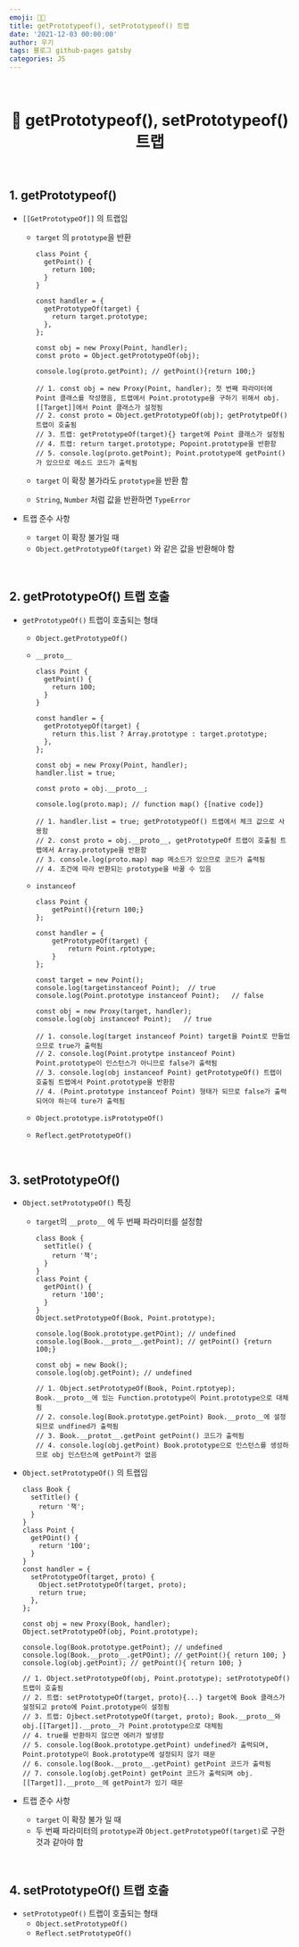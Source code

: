 ```yaml
---
emoji: 👨‍💻
title: getPrototypeof(), setPrototypeof() 트랩
date: '2021-12-03 00:00:00'
author: 우기
tags: 블로그 github-pages gatsby
categories: JS
---
```


<br>

<h1 align="center">
  👋 getPrototypeof(), setPrototypeof() 트랩
</h1>

<br>

## 1. getPrototypeof()

- `[[GetPrototypeOf]]` 의 트랩임

  - `target` 의 `prototype`을 반환

    ```tsx
    class Point {
      getPoint() {
        return 100;
      }
    }

    const handler = {
      getPrototypeOf(target) {
        return target.prototype;
      },
    };

    const obj = new Proxy(Point, handler);
    const proto = Object.getPrototypeOf(obj);

    console.log(proto.getPoint); // getPoint(){return 100;}

    // 1. const obj = new Proxy(Point, handler); 첫 번째 파라미터에 Point 클래스를 작성했음, 트랩에서 Point.prototype을 구하기 위해서 obj.[[Target]]에서 Point 클래스가 설정됨
    // 2. const proto = Object.getPrototypeOf(obj); getProtytpeOf() 트랩이 호출됨
    // 3. 트랩: getPrototypeOf(target){} target에 Point 클래스가 설정됨
    // 4. 트랩: return target.prototype; Popoint.prototype을 반환함
    // 5. console.log(proto.getPoint); Point.prototype에 getPoint()가 있으므로 메소드 코드가 출력됨
    ```

  - `target` 이 확장 불가라도 `prototype`을 반환 함
  - `String`, `Number` 처럼 값을 반환하면 `TypeError`

- 트랩 준수 사항
  - `target` 이 확장 불가일 때
  - `Object.getPrototypeOf(target)` 와 같은 값을 반환해야 함

<br>

## 2. getPrototypeOf() 트랩 호출

- `getPrototypeOf()` 트랩이 호출되는 형태

  - `Object.getPrototypeOf()`
  - `__proto__`

    ```tsx
    class Point {
      getPoint() {
        return 100;
      }
    }

    const handler = {
      getPrototyepOf(target) {
        return this.list ? Array.prototype : target.prototype;
      },
    };

    const obj = new Proxy(Point, handler);
    handler.list = true;

    const proto = obj.__proto__;

    console.log(proto.map); // function map() {[native code]}

    // 1. handler.list = true; getPrototypeOf() 트랩에서 체크 값으로 사용함
    // 2. const proto = obj.__proto__, getPrototypeOf 트랩이 호출됨 트랩에서 Array.prototype을 반환함
    // 3. console.log(proto.map) map 메소드가 있으므로 코드가 출력됨
    // 4. 조건에 따라 반환되는 prototype을 바꿀 수 있음
    ```

  - `instanceof`

    ```tsx
    class Point {
    	getPoint(){return 100;}
    };

    const handler = {
    	getPrototypeOf(target) {
    		return Point.rptotype;
    	}
    };

    const target = new Point();
    console.log(targetinstanceof Point);  // true
    console.log(Point.prototype instanceof Point);   // false

    const obj = new Proxy(target, handler);
    console.log(obj instanceof Point);   // true

    // 1. console.log(target instanceof Point) target을 Point로 만들었으므로 true가 출력됨
    // 2. console.log(Point.protytpe instanceof Point) Point.prototype이 인스턴스가 아니므로 false가 출력됨
    // 3. console.log(obj instanceof Point) getPrototypeOf() 트랩이 호출됨 트랩에서 Point.prototype을 반환함
    // 4. (Point.prototype instanceof Point) 형태가 되므로 false가 출력되어야 하는데 ture가 출력됨
    ```

  - `Object.prototype.isPrototypeOf()`
  - `Reflect.getPrototypeOf()`

<br>

## 3. setPrototypeOf()

- `Object.setPrototypeOf()` 특징

  - `target`의 `__proto__` 에 두 번째 파라미터를 설정함

    ```tsx
    class Book {
      setTitle() {
        return '책';
      }
    }
    class Point {
      getPOint() {
        return '100';
      }
    }
    Object.setPrototypeOf(Book, Point.prototype);

    console.log(Book.prototype.getPOint); // undefined
    console.log(Book.__proto__.getPoint); // getPoint() {return 100;}

    const obj = new Book();
    console.log(obj.getPoint); // undefined

    // 1. Object.setPrototypeOf(Book, Point.rptotyep); Book.__proto__에 있는 Function.prototype이 Point.prototype으로 대체됨
    // 2. console.log(Book.prototype.getPoint) Book.__proto__에 설정되므로 undfined가 출력됨
    // 3. Book.__protot__.getPoint getPoint() 코드가 출력됨
    // 4. console.log(obj.getPoint) Book.prototype으로 인스턴스를 생성하므로 obj 인스턴스에 getPoint가 없음
    ```

- `Object.setPrototypeOf()` 의 트랩임

  ```tsx
  class Book {
    setTitle() {
      return '책';
    }
  }
  class Point {
    getPOint() {
      return '100';
    }
  }
  const handler = {
    setPrototypeOf(target, proto) {
      Object.setPrototypeOf(target, proto);
      return true;
    },
  };

  const obj = new Proxy(Book, handler);
  Object.setPrototypeOf(obj, Point.prototype);

  console.log(Book.prototype.getPoint); // undefined
  console.log(Book.__proto__.getPOint); // getPoint(){ return 100; }
  console.log(obj.getPoint); // getPoint(){ return 100; }

  // 1. Object.setPrototypeOf(obj, Point.prototype); setPrototypeOf() 트랩이 호출됨
  // 2. 트랩: setPrototypeOf(target, proto){...} target에 Book 클래스가 설정되고 proto에 Point.prototype이 설정됨
  // 3. 트랩: Ojbect.setPrototypeOf(target, proto); Book.__proto__와 obj.[[Target]].__proto__가 Point.prototype으로 대체됨
  // 4. true를 반환하지 않으면 에러가 발생함
  // 5. console.log(Book.prototype.getPoint) undefined가 출력되며, Point.prototype이 Book.prototype에 설정되지 않기 때문
  // 6. console.log(Book.__proto__.getPoint) getPoint 코드가 출력됨
  // 7. console.log(obj.getPoint) getPoint 코드가 출력되며 obj.[[Target]].__proto__에 getPoint가 있기 때문
  ```

- 트랩 준수 사항
  - `target` 이 확장 불가 일 때
  - 두 번째 파라미터의 `prototype`과 `Object.getPrototypeOf(target)`로 구한 것과 같아야 함

<br>

## 4. setPrototypeOf() 트랩 호출

- `setPrototypeOf()` 트랩이 호출되는 형태
  - `Object.setPrototypeOf()`
  - `Reflect.setPrototypeOf()`

```toc

```

